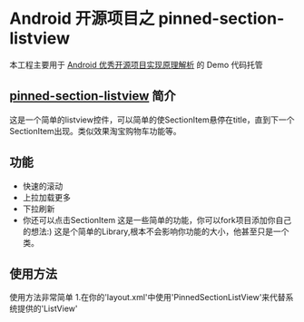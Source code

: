 Android 开源项目之 pinned-section-listview
=========================

本工程主要用于 [Android 优秀开源项目实现原理解析](https://github.com/android-cn/android-open-project-analysis) 的 Demo 代码托管

## [pinned-section-listview](https://github.com/beworker/pinned-section-listview) 简介
这是一个简单的listview控件，可以简单的使SectionItem悬停在title，直到下一个SectionItem出现。类似效果淘宝购物车功能等。

## 功能
- 快速的滚动
- 上拉加载更多
- 下拉刷新
- 你还可以点击SectionItem
 这是一些简单的功能，你可以fork项目添加你自己的想法:)
 这是个简单的Library,根本不会影响你功能的大小，他甚至只是一个类。

## 使用方法
使用方法非常简单
1.在你的'layout.xml'中使用'PinnedSectionListView'来代替系统提供的'ListView'

 
